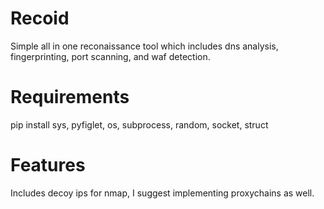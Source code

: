 # Recoid


Simple all in one reconaissance tool which includes dns analysis, fingerprinting, port scanning, and waf detection.

# Requirements

pip install sys, pyfiglet, os, subprocess, random, socket, struct

# Features

Includes decoy ips for nmap, I suggest implementing proxychains as well.
